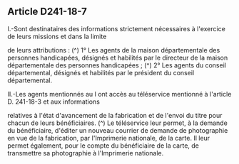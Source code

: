 ## Article D241-18-7

I.-Sont destinataires des informations strictement nécessaires à l'exercice de leurs missions et dans la limite

de leurs attributions : (^)
1° Les agents de la maison départementale des personnes handicapées, désignés et habilités par le directeur
de la maison départementale des personnes handicapées ; (^)
2° Les agents du conseil départemental, désignés et habilités par le président du conseil départemental.


II.-Les agents mentionnés au I ont accès au téléservice mentionné à l'article D. 241-18-3 et aux informations

relatives à l'état d'avancement de la fabrication et de l'envoi du titre pour chacun de leurs bénéficiaires. (^)
Le téléservice leur permet, à la demande du bénéficiaire, d'éditer un nouveau courrier de demande de
photographie en vue de la fabrication, par l'Imprimerie nationale, de la carte.
Il leur permet également, pour le compte du bénéficiaire de la carte, de transmettre sa photographie à
l'Imprimerie nationale.

